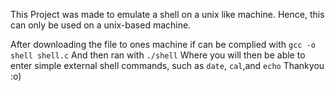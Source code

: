 This Project was made to emulate a shell on a unix like machine. Hence, this can only be used on a unix-based machine.

After downloading the file to ones machine if can be complied with 
```gcc -o shell shell.c```
And then ran with 
```./shell```
Where you will then be able to enter simple external shell commands, such as 
```date```, ```cal```,and ```echo```
Thankyou :o)
